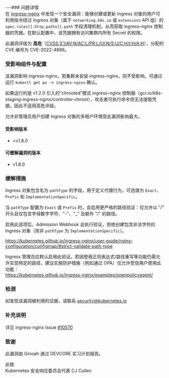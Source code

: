 ---### 问题详情  
在 [ingress-nginx](https://github.com/kubernetes/ingress-nginx) 中发现一个安全漏洞：能够创建或更新 Ingress 对象的用户可利用指令绕过 Ingress 对象（属于 `networking.k8s.io` 或 `extensions` API 组）的 `spec.rules[].http.paths[].path` 字段清理机制，从而获取 ingress-nginx 控制器的凭据。在默认配置中，该凭据拥有访问集群内所有 Secret 的权限。

此漏洞评级为 **高危**（[CVSS:3.1/AV:N/AC:L/PR:L/UI:N/S:U/C:H/I:H/A:H](https://www.first.org/cvss/calculator/3.1#CVSS:3.1/AV:N/AC:L/PR:L/UI:N/S:U/C:H/I:H/A:H)），分配的 CVE 编号为 CVE-2022-4886。

### 受影响组件与配置  
该漏洞影响 ingress-nginx。若集群未安装 ingress-nginx，则不受影响。可通过运行 `kubectl get po -n ingress-nginx` 确认。

如果运行的是 v1.2.0 引入的“chrooted”模式 ingress-nginx 控制器（gcr.io/k8s-staging-ingress-nginx/controller-chroot），攻击者可执行命令但无法提取凭据，因此不适用高危评级。

允许非管理员用户创建 Ingress 对象的多租户环境受此漏洞影响最大。

#### 受影响版本  
- <v1.8.0  

#### 可缓解漏洞的版本  
- v1.8.0  

### 缓解措施  
Ingress 对象包含名为 `pathType` 的字段，用于定义代理行为，可选值为 `Exact`、`Prefix` 和 `ImplementationSpecific`。

当 `pathType` 配置为 `Exact` 或 `Prefix` 时，会启用更严格的路径验证：仅允许以 "/" 开头且仅包含字母数字字符、"-"、"_" 及额外 "/" 的路径。

启用此选项后，Admission Webhook 会执行验证，拒绝创建包含非法字符的 Ingress 对象（除非 `pathType` 为 `ImplementationSpecific`）。

https://kubernetes.github.io/ingress-nginx/user-guide/nginx-configuration/configmap/#strict-validate-path-type  

Ingress 管理员应默认启用此验证。若因使用正则表达式/路径重写等功能仍需允许实现特定的路径，建议实施防护措施（例如通过 OPA）仅允许受信用户使用此功能：  
https://kubernetes.github.io/ingress-nginx/examples/openpolicyagent/  

### 检测  
如发现该漏洞被利用的证据，请联系 [security@kubernetes.io](mailto:security@kubernetes.io)  

### 补充说明  
详见 ingress-nginx Issue [#10570](https://github.com/kubernetes/kubernetes/issues/126815)  

### 致谢  
此漏洞由 Ginoah 通过 DEVCORE 实习计划报告。

此致  
Kubernetes 安全响应委员会代表 CJ Cullen